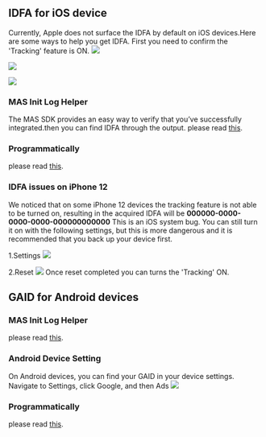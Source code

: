 ## IDFA for iOS device
Currently, Apple does not surface the IDFA by default on iOS devices.Here are some ways to help you get IDFA.
First you need to confirm the 'Tracking' feature is ON.
![](./../resource/test-idfa&gaid-1.png)

![](./../resource/test-idfa&gaid-2.png)

![](./../resource/test-idfa&gaid-3.png)

### MAS Init Log Helper
The MAS SDK provides an easy way to verify that you’ve successfully integrated.then you can find IDFA through the output. please read [this](test-init-log-helper.md).

### Programmatically
please read [this](https://developer.apple.com/documentation/adsupport/asidentifiermanager).

### IDFA issues on iPhone 12
We noticed that on some iPhone 12 devices the tracking feature is not able to be turned on, resulting in the acquired IDFA will be **000000-0000-0000-0000-000000000000** This is an iOS system bug.
You can still turn it on with the following settings, but this is more dangerous and it is recommended that you back up your device first.

1.Settings
![](./../resource/test-idfa&gaid-4.png)

2.Reset
![](./../resource/test-idfa&gaid-5.png)
Once reset completed you can turns the 'Tracking' ON.

## GAID for Android devices

### MAS Init Log Helper
please read [this](test-init-log-helper.md).

### Android Device Setting
On Android devices, you can find your GAID in your device settings. Navigate to Settings, click Google, and then Ads
![](./../resource/test-idfa&gaid-6.png)

### Programmatically
please read [this](https://developer.android.com/training/articles/ad-id).
